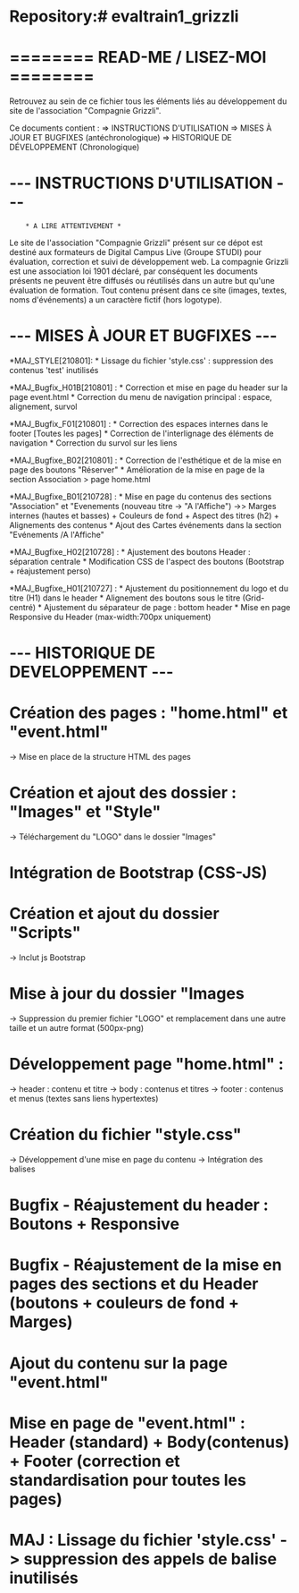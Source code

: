 # Repository:# evaltrain1_grizzli

# ======== READ-ME / LISEZ-MOI ======== #

Retrouvez au sein de ce fichier tous les éléments liés au développement du site de l'association "Compagnie Grizzli".

Ce documents contient :
=> INSTRUCTIONS D'UTILISATION
=> MISES À JOUR ET BUGFIXES (antéchronologique)
=> HISTORIQUE DE DÉVELOPPEMENT (Chronologique)

# --- INSTRUCTIONS D'UTILISATION --- #

        * A LIRE ATTENTIVEMENT *

Le site de l'association "Compagnie Grizzli" présent sur ce dépot est destiné aux formateurs de Digital Campus Live (Groupe STUDI) pour évaluation, correction et suivi de développement web. La compagnie Grizzli est une association loi 1901 déclaré, par conséquent les documents présents ne peuvent être diffusés ou réutilisés dans un autre but qu'une évaluation de formation. Tout contenu présent dans ce site (images, textes, noms d'événements) a un caractère fictif (hors logotype). 


# --- MISES À JOUR ET BUGFIXES --- #
*MAJ_STYLE[210801]:
	* Lissage du fichier 'style.css' : suppression des contenus 'test' inutilisés

*MAJ_Bugfix_H01B[210801] :
	* Correction et mise en page du header sur la page event.html
	* Correction du menu de navigation principal : espace, alignement, survol

*MAJ_Bugfix_F01[210801] :
	* Correction des espaces internes dans le footer [Toutes les pages]
	* Correction de l'interlignage des éléments de navigation
	* Correction du survol sur les liens

*MAJ_Bugfixe_B02[210801] :
	* Correction de l'esthétique et de la mise en page des boutons "Réserver"
	* Amélioration de la mise en page de la section Association > page home.html

*MAJ_Bugfixe_B01[210728] :
	* Mise en page du contenus des sections "Association" et "Evenements (nouveau titre -> "A l'Affiche")
	  ->> Marges internes (hautes et basses) + Couleurs de fond + Aspect des titres (h2) + Alignements des contenus
	* Ajout des Cartes événements dans la section "Evénements /A l'Affiche"
	
*MAJ_Bugfixe_H02[210728] :
	* Ajustement des boutons Header : séparation centrale
	* Modification CSS de l'aspect des boutons (Bootstrap + réajustement perso)

*MAJ_Bugfixe_H01[210727] : 
	* Ajustement du positionnement du logo et du titre (H1) dans le header
	* Alignement des boutons sous le titre (Grid-centré)
	* Ajustement du séparateur de page : bottom header
	* Mise en page Responsive du Header (max-width:700px uniquement)

# --- HISTORIQUE DE DEVELOPPEMENT  --- #

# Création des pages : "home.html" et "event.html"
 -> Mise en place de la structure HTML des pages

# Création et ajout des dossier : "Images" et "Style"
 -> Téléchargement du "LOGO" dans le dossier "Images"

# Intégration de Bootstrap (CSS-JS) 

# Création et ajout du dossier "Scripts"
-> Inclut js Bootstrap

# Mise à jour du dossier "Images
-> Suppression du premier fichier "LOGO" et remplacement dans une autre taille et un autre format (500px-png)

# Développement page "home.html" :
-> header : contenu et titre
-> body : contenus et titres
-> footer : contenus et menus (textes sans liens hypertextes)

# Création du fichier "style.css"
-> Développement d'une mise en page du contenu
-> Intégration des balises <link>

# Bugfix - Réajustement du header : Boutons + Responsive

# Bugfix - Réajustement de la mise en pages des sections et du Header (boutons + couleurs de fond + Marges)

# Ajout du contenu sur la page "event.html"

# Mise en page de "event.html" : Header (standard) + Body(contenus) + Footer (correction et standardisation pour toutes les pages)

# MAJ : Lissage du fichier 'style.css' -> suppression des appels de balise inutilisés
